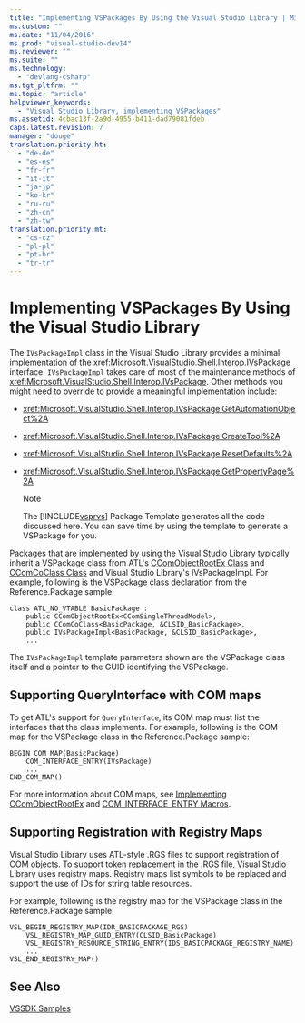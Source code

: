 ```yaml
---
title: "Implementing VSPackages By Using the Visual Studio Library | Microsoft Docs"
ms.custom: ""
ms.date: "11/04/2016"
ms.prod: "visual-studio-dev14"
ms.reviewer: ""
ms.suite: ""
ms.technology: 
  - "devlang-csharp"
ms.tgt_pltfrm: ""
ms.topic: "article"
helpviewer_keywords: 
  - "Visual Studio Library, implementing VSPackages"
ms.assetid: 4cbac13f-2a9d-4955-b411-dad79081fdeb
caps.latest.revision: 7
manager: "douge"
translation.priority.ht: 
  - "de-de"
  - "es-es"
  - "fr-fr"
  - "it-it"
  - "ja-jp"
  - "ko-kr"
  - "ru-ru"
  - "zh-cn"
  - "zh-tw"
translation.priority.mt: 
  - "cs-cz"
  - "pl-pl"
  - "pt-br"
  - "tr-tr"
---
```

# Implementing VSPackages By Using the Visual Studio Library
The `IVsPackageImpl` class in the Visual Studio Library provides a minimal implementation of the <xref:Microsoft.VisualStudio.Shell.Interop.IVsPackage> interface. `IVsPackageImpl` takes care of most of the maintenance methods of <xref:Microsoft.VisualStudio.Shell.Interop.IVsPackage>. Other methods you might need to override to provide a meaningful implementation include:  
  
-   <xref:Microsoft.VisualStudio.Shell.Interop.IVsPackage.GetAutomationObject%2A>  
  
-   <xref:Microsoft.VisualStudio.Shell.Interop.IVsPackage.CreateTool%2A>  
  
-   <xref:Microsoft.VisualStudio.Shell.Interop.IVsPackage.ResetDefaults%2A>  
  
-   <xref:Microsoft.VisualStudio.Shell.Interop.IVsPackage.GetPropertyPage%2A>  
  
    > [!NOTE]
    >  The [!INCLUDE[vsprvs](../code-quality/includes/vsprvs_md.md)] Package Template generates all the code discussed here. You can save time by using the template to generate a VSPackage for you.  
  
 Packages that are implemented by using the Visual Studio Library typically inherit a VSPackage class from ATL's [CComObjectRootEx Class](/visual-cpp/atl/reference/ccomobjectrootex-class) and [CComCoClass Class](/visual-cpp/atl/reference/ccomcoclass-class) and Visual Studio Library's IVsPackageImpl. For example, following is the VSPackage class declaration from the Reference.Package sample:  
  
```  
class ATL_NO_VTABLE BasicPackage :   
    public CComObjectRootEx<CComSingleThreadModel>,  
    public CComCoClass<BasicPackage, &CLSID_BasicPackage>,  
    public IVsPackageImpl<BasicPackage, &CLSID_BasicPackage>,  
    ...  
```  
  
 The `IVsPackageImpl` template parameters shown are the VSPackage class itself and a pointer to the GUID identifying the VSPackage.  
  
## Supporting QueryInterface with COM maps  
 To get ATL's support for `QueryInterface`, its COM map must list the interfaces that the class implements. For example, following is the COM map for the VSPackage class in the Reference.Package sample:  
  
```  
BEGIN_COM_MAP(BasicPackage)  
    COM_INTERFACE_ENTRY(IVsPackage)  
    ...  
END_COM_MAP()  
```  
  
 For more information about COM maps, see [Implementing CComObjectRootEx](/visual-cpp/atl/implementing-ccomobjectrootex) and [COM_INTERFACE_ENTRY Macros](../Topic/COM_INTERFACE_ENTRY%20Macros.md).  
  
## Supporting Registration with Registry Maps  
 Visual Studio Library uses ATL-style .RGS files to support registration of COM objects. To support token replacement in the .RGS file, Visual Studio Library uses registry maps. Registry maps list symbols to be replaced and support the use of IDs for string table resources.  
  
 For example, following is the registry map for the VSPackage class in the Reference.Package sample:  
  
```  
VSL_BEGIN_REGISTRY_MAP(IDR_BASICPACKAGE_RGS)  
    VSL_REGISTRY_MAP_GUID_ENTRY(CLSID_BasicPackage)  
    VSL_REGISTRY_RESOURCE_STRING_ENTRY(IDS_BASICPACKAGE_REGISTRY_NAME)  
    ...  
VSL_END_REGISTRY_MAP()  
```  
  
## See Also  
 [VSSDK Samples](../misc/vssdk-samples.md)